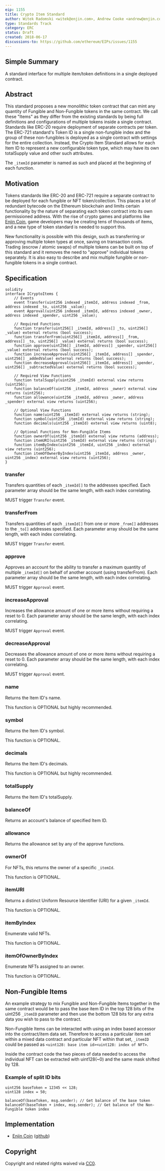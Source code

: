 ```yaml
---
eip: 1155
title: Crypto Item Standard
author: Witek Radomski <witek@enjin.com>, Andrew Cooke <andrew@enjin.com>
type: Standards Track
category: ERC
status: Draft
created: 2018-06-17
discussions-to: https://github.com/ethereum/EIPs/issues/1155
---
```


## Simple Summary

A standard interface for multiple item/token definitions in a single deployed contract.

## Abstract

This standard proposes a new monolithic token contract that can mint any quantity of Fungible and Non-Fungible tokens in the same contract. We call these "Items" as they differ from the existing standards by being full definitions and configurations of multiple tokens inside a single contract. Standards like ERC-20 require deployment of separate contracts per token. The ERC-721 standard's Token ID is a single non-fungible index and the group of these non-fungibles is deployed as a single contract with settings for the entire collection. Instead, the Crypto Item Standard allows for each Item ID to represent a new configurable token type, which may have its own totalSupply value and other such attributes.

The `_itemId` parameter is named as such and placed at the beginning of each function.

## Motivation

Tokens standards like ERC-20 and ERC-721 require a separate contract to be deployed for each fungible or NFT token/collection. This places a lot of redundant bytecode on the Ethereum blockchain and limits certain functionality by the nature of separating each token contract into its own permissioned address. With the rise of crypto games and platforms like [Enjin Coin](https://enjincoin.io/), game developers may be creating tens of thousands of items, and a new type of token standard is needed to support this.

New functionality is possible with this design, such as transferring or approving multiple token types at once, saving on transaction costs. Trading (escrow / atomic swaps) of multiple tokens can be built on top of this standard and it removes the need to "approve" individual tokens separately. It is also easy to describe and mix multiple fungible or non-fungible tokens in a single contract.

## Specification

```
solidity
interface ICryptoItems {
    // Events
    event Transfer(uint256 indexed _itemId, address indexed _from, address indexed _to, uint256 _value);
    event Approval(uint256 indexed _itemId, address indexed _owner, address indexed _spender, uint256 _value);

    // Required Functions
    function transfer(uint256[] _itemId, address[] _to, uint256[] _value) external returns (bool success);
    function transferFrom(uint256[] _itemId, address[] _from, address[] _to, uint256[] _value) external returns (bool success);
    function approve(uint256[] _itemId, address[] _spender, uint256[] _value) external returns (bool success);
    function increaseApproval(uint256[] _itemId, address[] _spender, uint256[] _addedValue) external returns (bool success);
    function decreaseApproval(uint256[] _itemId, address[] _spender, uint256[] _subtractedValue) external returns (bool success);

    // Required View Functions
    function totalSupply(uint256 _itemId) external view returns (uint256);
    function balanceOf(uint256 _itemId, address _owner) external view returns (uint256);
    function allowance(uint256 _itemId, address _owner, address _spender) external view returns (uint256);

    // Optional View Functions
    function name(uint256 _itemId) external view returns (string);
    function symbol(uint256 _itemId) external view returns (string);
    function decimals(uint256 _itemId) external view returns (uint8);

    // Optional Functions for Non-Fungible Items
    function ownerOf(uint256 _itemId) external view returns (address);
    function itemURI(uint256 _itemId) external view returns (string);
    function itemByIndex(uint256 _itemId, uint256 _index) external view returns (uint256);
    function itemOfOwnerByIndex(uint256 _itemId, address _owner, uint256 _index) external view returns (uint256);
}
```

### transfer

Transfers quantities of each `_itemId[]` to the addresses specified.
Each parameter array should be the same length, with each index correlating.

MUST trigger `Transfer` event.

### transferFrom

Transfers quantities of each `_itemId[]` from one or more `_from[]` addresses to the `_to[]` addresses specified.
Each parameter array should be the same length, with each index correlating.

MUST trigger `Transfer` event.

### approve

Approves an account for the ability to transfer a maximum quantity of multiple `_itemId[]` on behalf of another account (using transferFrom).
Each parameter array should be the same length, with each index correlating.

MUST trigger `Approval` event.

### increaseApproval

Increases the allowance amount of one or more items without requiring a reset to 0.
Each parameter array should be the same length, with each index correlating.

MUST trigger `Approval` event.

### decreaseApproval

Decreases the allowance amount of one or more items without requiring a reset to 0.
Each parameter array should be the same length, with each index correlating.

MUST trigger `Approval` event.

### name

Returns the Item ID's name.

This function is OPTIONAL but highly recommended.

### symbol

Returns the Item ID's symbol.

This function is OPTIONAL.

### decimals

Returns the Item ID's decimals.

This function is OPTIONAL but highly recommended.

### totalSupply

Returns the Item ID's totalSupply.

### balanceOf

Returns an account's balance of specified Item ID.

### allowance

Returns the allowance set by any of the approve functions.

### ownerOf

For NFTs, this returns the owner of a specific `_itemId`.

This function is OPTIONAL.

### itemURI

Returns a distinct Uniform Resource Identifier (URI) for a given `_itemId`.

This function is OPTIONAL.

### itemByIndex

Enumerate valid NFTs.

This function is OPTIONAL.

### itemOfOwnerByIndex

Enumerate NFTs assigned to an owner.

This function is OPTIONAL.

## Non-Fungible Items

An example strategy to mix Fungible and Non-Fungible Items together in the same contract would be to pass the base item ID in the top 128 bits of the uint256 `_itemID` parameter and then use the bottom 128 bits for any extra data you wish to pass to the contract.

Non-Fungible Items can be interacted with using an index based accessor into the contract/item data set. Therefore to access a particular item set within a mixed data contract and particular NFT within that set, `_itemID` could be passed as `<uint128: base item id><uint128: index of NFT>`.

Inside the contract code the two pieces of data needed to access the individual NFT can be extracted with uint128(~0) and the same mask shifted by 128.

### Example of split ID bits

```
uint256 baseToken = 12345 << 128;
uint128 index = 50;

balanceOf(baseToken, msg.sender); // Get balance of the base token
balanceOf(baseToken + index, msg.sender); // Get balance of the Non-Fungible token index
```

## Implementation

- [Enjin Coin](https://enjincoin.io) ([github](https://github.com/enjin))

## Copyright
Copyright and related rights waived via [CC0](https://creativecommons.org/publicdomain/zero/1.0/).
